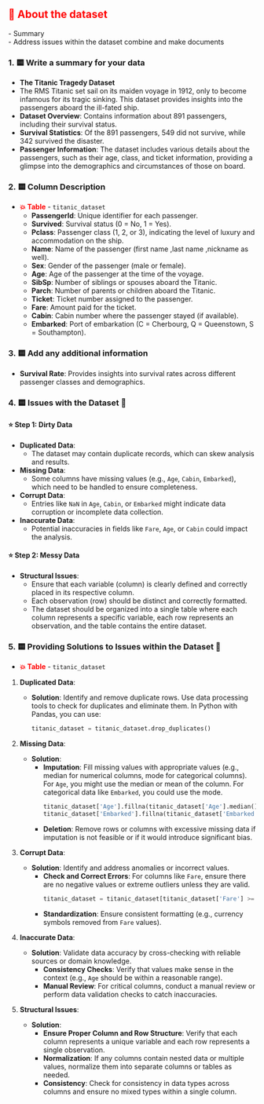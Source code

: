 <h2><span style="color: red;"> 🛑 About the dataset </span></h2> 
- Summary<br>
- Address issues within the dataset combine and make documents<br>

### 1. 🟨 Write a summary for your data
- **The Titanic Tragedy Dataset**
- The RMS Titanic set sail on its maiden voyage in 1912, only to become infamous for its tragic sinking. This dataset provides insights into the passengers aboard the ill-fated ship.
- **Dataset Overview**: Contains information about 891 passengers, including their survival status.
- **Survival Statistics**: Of the 891 passengers, 549 did not survive, while 342 survived the disaster.
- **Passenger Information**: The dataset includes various details about the passengers, such as their age, class, and ticket information, providing a glimpse into the demographics and circumstances of those on board.

### 2. 🟨 Column Description
- **<span style="color: red;">💥 Table</span>** - `titanic_dataset`<br>
  - **PassengerId**: Unique identifier for each passenger.
  - **Survived**: Survival status (0 = No, 1 = Yes).
  - **Pclass**: Passenger class (1, 2, or 3), indicating the level of luxury and accommodation on the ship.
  - **Name**: Name of the passenger (first name ,last name ,nickname as well).
  - **Sex**: Gender of the passenger (male or female).
  - **Age**: Age of the passenger at the time of the voyage.
  - **SibSp**: Number of siblings or spouses aboard the Titanic.
  - **Parch**: Number of parents or children aboard the Titanic.
  - **Ticket**: Ticket number assigned to the passenger.
  - **Fare**: Amount paid for the ticket.
  - **Cabin**: Cabin number where the passenger stayed (if available).
  - **Embarked**: Port of embarkation (C = Cherbourg, Q = Queenstown, S = Southampton).

### 3. 🟨 Add any additional information
- **Survival Rate**: Provides insights into survival rates across different passenger classes and demographics.

### 4. 🟨 Issues with the Dataset 🛑
#### ⭐️ Step 1: Dirty Data
- **Duplicated Data**: 
  - The dataset may contain duplicate records, which can skew analysis and results.
- **Missing Data**: 
  - Some columns have missing values (e.g., `Age`, `Cabin`, `Embarked`), which need to be handled to ensure completeness.
- **Corrupt Data**: 
  - Entries like `NaN` in `Age`, `Cabin`, or `Embarked` might indicate data corruption or incomplete data collection.
- **Inaccurate Data**: 
  - Potential inaccuracies in fields like `Fare`, `Age`, or `Cabin` could impact the analysis.

#### ⭐️ Step 2: Messy Data
- **Structural Issues**: 
  - Ensure that each variable (column) is clearly defined and correctly placed in its respective column.
  - Each observation (row) should be distinct and correctly formatted.
  - The dataset should be organized into a single table where each column represents a specific variable, each row represents an observation, and the table contains the entire dataset.

### 5. 🟨 Providing Solutions to Issues within the Dataset 🛑
- **<span style="color: red;">💥 Table</span>** - `titanic_dataset`<br>
1. **Duplicated Data**:
   - **Solution**: Identify and remove duplicate rows. Use data processing tools to check for duplicates and eliminate them. In Python with Pandas, you can use:
     ```python
     titanic_dataset = titanic_dataset.drop_duplicates()
     ```

2. **Missing Data**:
   - **Solution**:
     - **Imputation**: Fill missing values with appropriate values (e.g., median for numerical columns, mode for categorical columns). For `Age`, you might use the median or mean of the column. For categorical data like `Embarked`, you could use the mode.
       ```python
       titanic_dataset['Age'].fillna(titanic_dataset['Age'].median(), inplace=True)
       titanic_dataset['Embarked'].fillna(titanic_dataset['Embarked'].mode()[0], inplace=True)
       ```
     - **Deletion**: Remove rows or columns with excessive missing data if imputation is not feasible or if it would introduce significant bias.


3. **Corrupt Data**:
   - **Solution**: Identify and address anomalies or incorrect values.
     - **Check and Correct Errors**: For columns like `Fare`, ensure there are no negative values or extreme outliers unless they are valid. 
       ```python
       titanic_dataset = titanic_dataset[titanic_dataset['Fare'] >= 0]
       ```
     - **Standardization**: Ensure consistent formatting (e.g., currency symbols removed from `Fare` values).

4. **Inaccurate Data**:
   - **Solution**: Validate data accuracy by cross-checking with reliable sources or domain knowledge.
     - **Consistency Checks**: Verify that values make sense in the context (e.g., `Age` should be within a reasonable range).
     - **Manual Review**: For critical columns, conduct a manual review or perform data validation checks to catch inaccuracies.

5. **Structural Issues**:
   - **Solution**:
     - **Ensure Proper Column and Row Structure**: Verify that each column represents a unique variable and each row represents a single observation.
     - **Normalization**: If any columns contain nested data or multiple values, normalize them into separate columns or tables as needed.
     - **Consistency**: Check for consistency in data types across columns and ensure no mixed types within a single column.
